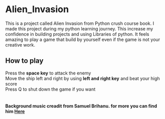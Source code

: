 # Alien_Invasion
This is a project called Alien Invasion from Python crush course book.
I made this project during my python learning journey.
This increase my confidence in building  projects  and using Libraries of python.
It feels amazing to play a game that build by yourself even if the game is not your creative work.

## How to play
Press the **space key** to attack the enemy<br/>
Move the ship left and right by using **left and right key** and beat your high score<br/>
Press Q to shut down the game if you want 
<br/>
<br/>
#### Background music creadit from Samuel Brihanu. for more you can find him [Here](https://samibre.com/)


